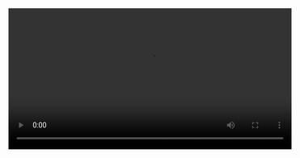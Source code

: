 <video controls width="560" style="display: block; margin: 0 auto;">
  <source src="Portfolio/Tech/EdgeMapping.mp4" type="video/mp4">
  Your browser does not support the video tag.
</video>
